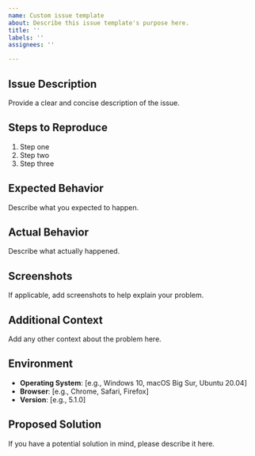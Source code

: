 ```yaml
---
name: Custom issue template
about: Describe this issue template's purpose here.
title: ''
labels: ''
assignees: ''

---
```


## Issue Description

Provide a clear and concise description of the issue.

## Steps to Reproduce

1. Step one
2. Step two
3. Step three

## Expected Behavior

Describe what you expected to happen.

## Actual Behavior

Describe what actually happened.

## Screenshots

If applicable, add screenshots to help explain your problem.

## Additional Context

Add any other context about the problem here.

## Environment

- **Operating System**: [e.g., Windows 10, macOS Big Sur, Ubuntu 20.04]
- **Browser**: [e.g., Chrome, Safari, Firefox]
- **Version**: [e.g., 5.1.0]

## Proposed Solution

If you have a potential solution in mind, please describe it here.
